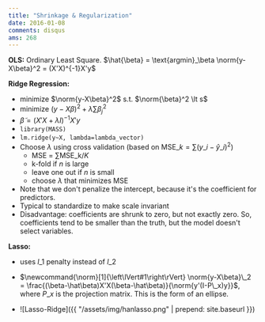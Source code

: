 ```yaml
---
title: "Shrinkage & Regularization"
date: 2016-01-08
comments: disqus
ams: 268
---
```


**OLS:** Ordinary Least Square. $\hat{\beta} = \text{argmin}_\beta \norm{y-X\beta}^2 = (X'X)^{-1}X'y$

**Ridge Regression:**

- minimize $\norm{y-X\beta}^2$ s.t. $\norm{\beta}^2 \lt s$
- minimize $(y-X\beta)^2 + \lambda\sum \beta_j^2$
- $\tilde{\beta} = (X'X+\lambda I)^{-1}X'y$
- `library(MASS)`
- `lm.ridge(y~X, lambda=lambda_vector)`
- Choose $\lambda$ using cross validation (based on $\text{MSE}\_k = \sum (y\_i-\hat{y}\_i)^2$)
    - MSE = $\sum \text{MSE_k} / K$
    - k-fold if $n$ is large
    - leave one out if $n$ is small
    - choose $\lambda$ that minimizes MSE
- Note that we don't penalize the intercept, because it's the coefficient for predictors.
- Typical to standardize to make scale invariant
- Disadvantage: coefficients are shrunk to zero, but not exactly zero. So, coefficients tend to be smaller than the truth, but the model doesn't select variables.



**Lasso:**

- uses $l\_1$ penalty instead of $l\_2$
- $\newcommand{\norm}[1]{\left\lVert#1\right\rVert} \norm{y-X\beta}\_2 = 
  \frac{(\beta-\hat\beta)X'X(\beta-\hat\beta)}{\norm{y'(I-P\_x)y}}$, where $P\_x$ is the projection matrix. This is the form of an ellipse.
 
- ![Lasso-Ridge]({{ "/assets/img/hanlasso.png" | prepend: site.baseurl }})
